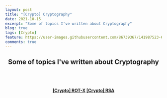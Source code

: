 ```yaml
---
layout: post
title: "[Crypto] Cryptography"
date: 2021-10-15
excerpt: "Some of topics I've written about Cryptography"
blog: true
tags: [Crypto]
feature: https://user-images.githubusercontent.com/86739367/141987523-68a87eae-f4b0-4c0e-b40d-5c5415491fe9.png
comments: true
---
```


<h2 align="center">
    Some of topics I've written about Cryptography
</h2> 
<br><br>
<div align="center">
    <h4>
        <a href="https://hieuhdh.github.io/deuteri/Crypto-Rot-X/" class="btn btn-success">[Crypto] ROT-X</a> 
        <a href="https://hieuhdh.github.io/deuteri/Crypto-RSA/" class="btn btn-success">[Crypto] RSA</a>
    </h4>
</div>
